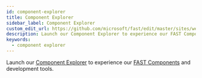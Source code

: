 ```yaml
---
id: component-explorer
title: Component Explorer
sidebar_label: Component Explorer
custom_edit_url: https://github.com/microsoft/fast/edit/master/sites/website/versioned_docs/version-legacy/tools/component-explorer.md
description: Launch our Component Explorer to experience our FAST Components and development tools.
keywords:
  - component explorer
---
```


Launch our [Component Explorer](https://explore.fast.design) to experience our [FAST Components](https://www.npmjs.com/package/@microsoft/fast-components) and development tools.